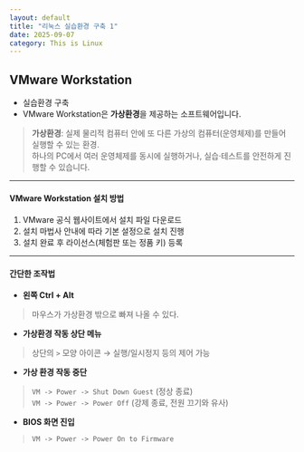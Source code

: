 ```yaml
---
layout: default
title: "리눅스 실습환경 구축 1"
date: 2025-09-07
category: This is Linux
---
```


## VMware Workstation 

- 실습환경 구축  
- VMware Workstation은 **가상환경**을 제공하는 소프트웨어입니다.  
> **가상환경**: 실제 물리적 컴퓨터 안에 또 다른 가상의 컴퓨터(운영체제)를 만들어 실행할 수 있는 환경.  
> 하나의 PC에서 여러 운영체제를 동시에 실행하거나, 실습·테스트를 안전하게 진행할 수 있습니다.  

---

#### VMware Workstation 설치 방법  
1. VMware 공식 웹사이트에서 설치 파일 다운로드  
2. 설치 마법사 안내에 따라 기본 설정으로 설치 진행  
3. 설치 완료 후 라이선스(체험판 또는 정품 키) 등록  

---

#### 간단한 조작법 

- **왼쪽 Ctrl + Alt**  
> 마우스가 가상환경 밖으로 빠져 나올 수 있다.  

- **가상환경 작동 상단 메뉴**  
> 상단의 `>` 모양 아이콘 → 실행/일시정지 등의 제어 가능  

- **가상 환경 작동 중단**  
> `VM -> Power -> Shut Down Guest` (정상 종료)  
> `VM -> Power -> Power Off` (강제 종료, 전원 끄기와 유사)  

- **BIOS 화면 진입**  
> `VM -> Power -> Power On to Firmware`  
